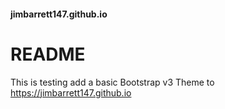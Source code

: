 #### jimbarrett147.github.io

README
======
This is testing add a basic Bootstrap v3 Theme to https://jimbarrett147.github.io
